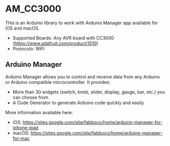 # AM_CC3000

This is an Arduino library to work with Arduino Manager app available for iOS and macOS.

 * Supported Boards: Any AVR board with CC3000 (https://www.adafruit.com/product/1510)
 * Protocolo: WiFi
 
## Arduino Manager

Arduino Manager allows you to control and receive data from any Arduino or Arduino compatible microcontroller. It provides:

* More than 30 widgets (switch, knob, slider, display, gauge, bar, etc.) you can choose from
* A Code Generator to generate Arduino code quickly and easily 

More information available here:

- iOS: https://sites.google.com/site/fabboco/home/arduino-manager-for-iphone-ipad
- macOS: https://sites.google.com/site/fabboco/home/arduino-manager-for-mac




